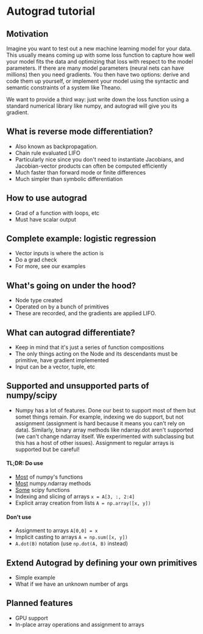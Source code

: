 # Autograd tutorial

## Motivation

Imagine you want to test out a new machine learning model for your data. This
usually means coming up with some loss function to capture how well your model
fits the data and optimizing that loss with respect to the model parameters. If
there are many model parameters (neural nets can have millions) then you need
gradients. You then have two options: derive and code them up yourself, or
implement your model using the syntactic and semantic constraints of a system
like Theano.

We want to provide a third way: just write down the loss function using a
standard numerical library like numpy, and autograd will give you its gradient.

## What is reverse mode differentiation?
* Also known as backpropagation.
* Chain rule evaluated LIFO
* Particularly nice since you don't need to instantiate Jacobians, and
  Jacobian-vector products can often be computed efficiently
* Much faster than forward mode or finite differences
* Much simpler than symbolic differentiation

## How to use autograd
* Grad of a function with loops, etc
* Must have scalar output

## Complete example: logistic regression
* Vector inputs is where the action is
* Do a grad check
* For more, see our examples

## What's going on under the hood?
* Node type created
* Operated on by a bunch of primitives
* These are recorded, and the gradients are applied LIFO.

## What can autograd differentiate?
* Keep in mind that it's just a series of function compositions
* The only things acting on the Node and its descendants
  must be primitive, have gradient implemented
* Input can be a vector, tuple, etc

## Supported and unsupported parts of numpy/scipy
* Numpy has a lot of features. Done our best to support most of them but somet
  things remain. For example, indexing we do support, but not assignment
  (assignment is hard because it means you can't rely on data). Similarly,
  binary array methods like ndarray.dot aren't supported (we can't change
  ndarray itself. We experimented with subclassing but this has a host of other
  issues). Assignment to regular arrays is supported but be careful!

#### TL;DR: Do use
* [Most](../autograd/numpy/numpy_grads.py) of numpy's functions
* [Most](../autograd/numpy/numpy_extra.py) numpy.ndarray methods
* [Some](../autograd/scipy/scipy_grads.py) scipy functions
* Indexing and slicing of arrays `x = A[3, :, 2:4]`
* Explicit array creation from lists `A = np.array([x, y])`

#### Don't use
* Assignment to arrays `A[0,0] = x`
* Implicit casting to arrays `A = np.sum([x, y])`
* `A.dot(B)` notation (use `np.dot(A, B)` instead)

## Extend Autograd by defining your own primitives
* Simple example
* What if we have an unknown number of args

## Planned features
* GPU support
* In-place array operations and assignment to arrays

